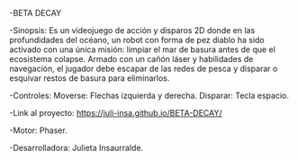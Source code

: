 -BETA DECAY

-Sinopsis:
Es un videojuego de acción y disparos 2D donde en las profundidades del océano, un robot con forma de pez diablo ha sido activado con una única misión: limpiar el mar de basura antes de que el ecosistema colapse. Armado con un cañón láser y habilidades de navegación, el jugador debe escapar de las redes de pesca y disparar o esquivar restos de basura para eliminarlos. 

-Controles:
Moverse: Flechas izquierda y derecha.
Disparar: Tecla espacio.

-Link al proyecto:
https://juli-insa.github.io/BETA-DECAY/

-Motor:
Phaser.

-Desarrolladora:
Julieta Insaurralde.
